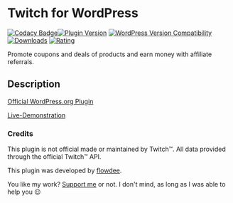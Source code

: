 # Twitch for WordPress
[![Codacy Badge](https://api.codacy.com/project/badge/Grade/b741230349ca4ae2b24a78f2a49c41de)](https://www.codacy.com/app/flowdee/tomparisde-twitchtv-widget?utm_source=github.com&amp;utm_medium=referral&amp;utm_content=flowdee/tomparisde-twitchtv-widget&amp;utm_campaign=Badge_Grade)[![Plugin Version](https://img.shields.io/wordpress/plugin/v/tomparisde-twitchtv-widget.svg)](https://wordpress.org/plugins/tomparisde-twitchtv-widget/) [![WordPress Version Compatibility](https://img.shields.io/wordpress/v/tomparisde-twitchtv-widget.svg)](https://wordpress.org/plugins/tomparisde-twitchtv-widget/) [![Downloads](https://img.shields.io/wordpress/plugin/dt/tomparisde-twitchtv-widget.svg)](https://wordpress.org/plugins/tomparisde-twitchtv-widget/) [![Rating](https://img.shields.io/wordpress/plugin/r/tomparisde-twitchtv-widget.svg)](https://wordpress.org/plugins/tomparisde-twitchtv-widget/)

Promote coupons and deals of products and earn money with affiliate referrals.

## Description

[Official WordPress.org Plugin](https://wordpress.org/plugins/tomparisde-twitchtv-widget/)

[Live-Demonstration](https://kryptonitewp.com/demo/twitch-wordpress/)

### Credits

This plugin is not official made or maintained by Twitch™. All data provided through the official Twitch™ API.

This plugin was developed by [flowdee](http://flowdee.de/). 

You like my work? [Support me](https://donate.flowdee.de/) or not. I don't mind, as long as I was able to help you :wink:
